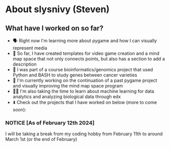 # About slysnivy (Steven)

<!--
**slysnivy/slysnivy** is a ✨ _special_ ✨ repository because its `README.md` (this file) appears on your GitHub profile.
-->
## What have I worked on so far?
- 🗣️ Right now I'm learning more about pygame and how I can visually represent media
- 🐍 So far, I have created templates for video game creation and a mind map space that not only connects points, but also has a section to add a description
- 🧫 I was part of a course bioinformatics/genomics project that used Python and BASH to study genes between cancer varieties
- 🔨 I'm currently working on the continuation of a past pygame project and visually improving the mind map space program
- ✍🏻 I'm also taking the time to learn about machine learning for data analytics and analyzing biological data through edx
- ⬇️ Check out the projects that I have worked on below (more to come soon):

### NOTICE [As of February 12th 2024]
I will be taking a break from my coding hobby from February 11th to around March 1st (or the end of February)
